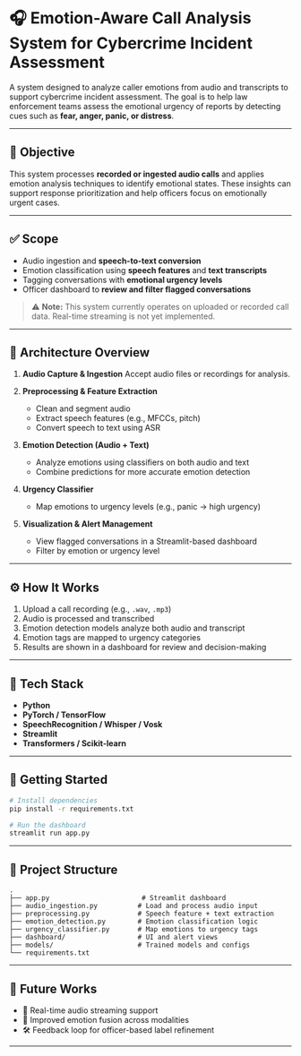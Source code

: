 
# 🎧 Emotion-Aware Call Analysis System for Cybercrime Incident Assessment

A system designed to analyze caller emotions from audio and transcripts to support cybercrime incident assessment. The goal is to help law enforcement teams assess the emotional urgency of reports by detecting cues such as **fear, anger, panic, or distress**.

---

## 📌 Objective

This system processes **recorded or ingested audio calls** and applies emotion analysis techniques to identify emotional states. These insights can support response prioritization and help officers focus on emotionally urgent cases.

---

## ✅ Scope

* Audio ingestion and **speech-to-text conversion**
* Emotion classification using **speech features** and **text transcripts**
* Tagging conversations with **emotional urgency levels**
* Officer dashboard to **review and filter flagged conversations**

> ⚠️ **Note:** This system currently operates on uploaded or recorded call data. Real-time streaming is not yet implemented.

---

## 🧠 Architecture Overview

1. **Audio Capture & Ingestion**
   Accept audio files or recordings for analysis.

2. **Preprocessing & Feature Extraction**

   * Clean and segment audio
   * Extract speech features (e.g., MFCCs, pitch)
   * Convert speech to text using ASR

3. **Emotion Detection (Audio + Text)**

   * Analyze emotions using classifiers on both audio and text
   * Combine predictions for more accurate emotion detection

4. **Urgency Classifier**

   * Map emotions to urgency levels (e.g., panic → high urgency)

5. **Visualization & Alert Management**

   * View flagged conversations in a Streamlit-based dashboard
   * Filter by emotion or urgency level

---

## ⚙️ How It Works

1. Upload a call recording (e.g., `.wav`, `.mp3`)
2. Audio is processed and transcribed
3. Emotion detection models analyze both audio and transcript
4. Emotion tags are mapped to urgency categories
5. Results are shown in a dashboard for review and decision-making

---

## 🧪 Tech Stack

* **Python**
* **PyTorch / TensorFlow**
* **SpeechRecognition / Whisper / Vosk**
* **Streamlit**
* **Transformers / Scikit-learn**

---

## 🚀 Getting Started

```bash
# Install dependencies
pip install -r requirements.txt

# Run the dashboard
streamlit run app.py
```

---

## 📁 Project Structure

```
.
├── app.py                       # Streamlit dashboard
├── audio_ingestion.py          # Load and process audio input
├── preprocessing.py            # Speech feature + text extraction
├── emotion_detection.py        # Emotion classification logic
├── urgency_classifier.py       # Map emotions to urgency tags
├── dashboard/                  # UI and alert views
├── models/                     # Trained models and configs
└── requirements.txt
```

---

## 🧭 Future Works

* 🔄 Real-time audio streaming support
* 🧠 Improved emotion fusion across modalities
* 🛠️ Feedback loop for officer-based label refinement

---

